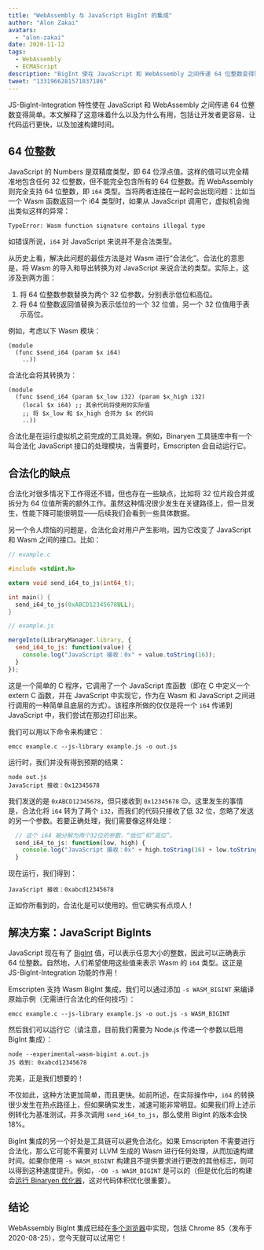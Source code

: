 ```yaml
---
title: "WebAssembly 与 JavaScript BigInt 的集成"
author: "Alon Zakai"
avatars:
  - "alon-zakai"
date: 2020-11-12
tags:
  - WebAssembly
  - ECMAScript
description: "BigInt 使在 JavaScript 和 WebAssembly 之间传递 64 位整数变得简单。本文解释了这意味着什么以及为什么有用，包括让开发者更容易、让代码运行更快，以及加速构建时间。"
tweet: "1331966281571037186"
---
```

JS-BigInt-Integration 特性使在 JavaScript 和 WebAssembly 之间传递 64 位整数变得简单。本文解释了这意味着什么以及为什么有用，包括让开发者更容易、让代码运行更快，以及加速构建时间。

<!--truncate-->
## 64 位整数

JavaScript 的 Numbers 是双精度类型，即 64 位浮点值。这样的值可以完全精准地包含任何 32 位整数，但不能完全包含所有的 64 位整数。而 WebAssembly 则完全支持 64 位整数，即 `i64` 类型。当将两者连接在一起时会出现问题：比如当一个 Wasm 函数返回一个 i64 类型时，如果从 JavaScript 调用它，虚拟机会抛出类似这样的异常：

```
TypeError: Wasm function signature contains illegal type
```

如错误所说，`i64` 对 JavaScript 来说并不是合法类型。

从历史上看，解决此问题的最佳方法是对 Wasm 进行“合法化”。合法化的意思是，将 Wasm 的导入和导出转换为对 JavaScript 来说合法的类型。实际上，这涉及到两方面：

1. 将 64 位整数参数替换为两个 32 位参数，分别表示低位和高位。
2. 将 64 位整数返回值替换为表示低位的一个 32 位值，另一个 32 位值用于表示高位。

例如，考虑以下 Wasm 模块：

```wasm
(module
  (func $send_i64 (param $x i64)
    ..))
```

合法化会将其转换为：

```wasm
(module
  (func $send_i64 (param $x_low i32) (param $x_high i32)
    (local $x i64) ;; 其余代码将使用的实际值
    ;; 将 $x_low 和 $x_high 合并为 $x 的代码
    ..))
```

合法化是在运行虚拟机之前完成的工具处理。例如，Binaryen 工具链库中有一个叫合法化 JavaScript 接口的处理模块，当需要时，Emscripten 会自动运行它。

## 合法化的缺点

合法化对很多情况下工作得还不错，但也存在一些缺点，比如将 32 位片段合并或拆分为 64 位值所需的额外工作。虽然这种情况很少发生在关键路径上，但一旦发生，性能下降可能很明显——后续我们会看到一些具体数据。

另一个令人烦恼的问题是，合法化会对用户产生影响，因为它改变了 JavaScript 和 Wasm 之间的接口。比如：

```c
// example.c

#include <stdint.h>

extern void send_i64_to_js(int64_t);

int main() {
  send_i64_to_js(0xABCD12345678ULL);
}
```

```javascript
// example.js

mergeInto(LibraryManager.library, {
  send_i64_to_js: function(value) {
    console.log("JavaScript 接收：0x" + value.toString(16));
  }
});
```

这是一个简单的 C 程序，它调用了一个 JavaScript 库函数（即在 C 中定义一个 extern C 函数，并在 JavaScript 中实现它，作为在 Wasm 和 JavaScript 之间进行调用的一种简单且底层的方式）。该程序所做的仅仅是将一个 `i64` 传递到 JavaScript 中，我们尝试在那边打印出来。

我们可以用以下命令来构建它：

```
emcc example.c --js-library example.js -o out.js
```

运行时，我们并没有得到预期的结果：

```
node out.js
JavaScript 接收：0x12345678
```

我们发送的是 `0xABCD12345678`，但只接收到 `0x12345678` 😔。这里发生的事情是，合法化将 `i64` 转为了两个 `i32`，而我们的代码只接收了低 32 位，忽略了发送的另一个参数。若要正确处理，我们需要像这样处理：

```javascript
  // 这个 i64 被分解为两个32位的参数，“低位”和“高位”。
  send_i64_to_js: function(low, high) {
    console.log("JavaScript 接收：0x" + high.toString(16) + low.toString(16));
  }
```

现在运行，我们得到：

```
JavaScript 接收：0xabcd12345678
```

正如你所看到的，合法化是可以使用的。但它确实有点烦人！

## 解决方案：JavaScript BigInts

JavaScript 现在有了 [BigInt](/features/bigint) 值，可以表示任意大小的整数，因此可以正确表示 64 位整数。自然地，人们希望使用这些值来表示 Wasm 的 `i64` 类型。这正是 JS-BigInt-Integration 功能的作用！

Emscripten 支持 Wasm BigInt 集成，我们可以通过添加 `-s WASM_BIGINT` 来编译原始示例（无需进行合法化的任何技巧）：

```
emcc example.c --js-library example.js -o out.js -s WASM_BIGINT
```

然后我们可以运行它（请注意，目前我们需要为 Node.js 传递一个参数以启用 BigInt 集成）：

```
node --experimental-wasm-bigint a.out.js
JS 收到: 0xabcd12345678
```

完美，正是我们想要的！

不仅如此，这种方法更加简单，而且更快。如前所述，在实际操作中，`i64` 的转换很少发生在热点路径上，但如果确实发生，减速可能非常明显。如果我们将上述示例转化为基准测试，并多次调用 `send_i64_to_js`，那么使用 BigInt 的版本会快 18%。

BigInt 集成的另一个好处是工具链可以避免合法化。如果 Emscripten 不需要进行合法化，那么它可能不需要对 LLVM 生成的 Wasm 进行任何处理，从而加速构建时间。如果你使用 `-s WASM_BIGINT` 构建且不提供要求进行更改的其他标志，则可以得到这种速度提升。例如，`-O0 -s WASM_BIGINT` 是可以的（但是优化后的构建会[运行 Binaryen 优化器](https://emscripten.org/docs/optimizing/Optimizing-Code.html#link-times)，这对代码体积优化很重要）。

## 结论

WebAssembly BigInt 集成已经在[多个浏览器](https://webassembly.org/roadmap/)中实现，包括 Chrome 85（发布于 2020-08-25），您今天就可以试用它！
